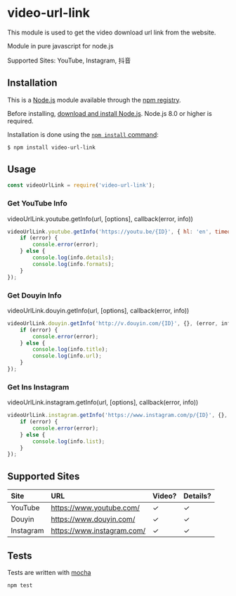 # video-url-link

This module is used to get the video download url link from the website.

Module in pure javascript for node.js

Supported Sites: YouTube, Instagram, 抖音

## Installation

This is a [Node.js](https://nodejs.org/en/) module available through the
[npm registry](https://www.npmjs.com/).

Before installing, [download and install Node.js](https://nodejs.org/en/download/).
Node.js 8.0 or higher is required.

Installation is done using the
[`npm install` command](https://docs.npmjs.com/getting-started/installing-npm-packages-locally):

```bash
$ npm install video-url-link
```

## Usage

```js
const videoUrlLink = require('video-url-link');
```

### Get YouTube Info

videoUrlLink.youtube.getInfo(url, [options], callback(error, info))

```js
videoUrlLink.youtube.getInfo('https://youtu.be/{ID}', { hl: 'en', timeout: 15000, proxy: 'http://myserver:18888' }, (error, info) => {
    if (error) {
        console.error(error);
    } else {
        console.log(info.details);
        console.log(info.formats);
    }
});
```

### Get Douyin Info

videoUrlLink.douyin.getInfo(url, [options], callback(error, info))

```js
videoUrlLink.douyin.getInfo('http://v.douyin.com/{ID}', {}, (error, info) => {
    if (error) {
        console.error(error);
    } else {
        console.log(info.title);
        console.log(info.url);
    }
});
```

### Get Ins Instagram

videoUrlLink.instagram.getInfo(url, [options], callback(error, info))

```js
videoUrlLink.instagram.getInfo('https://www.instagram.com/p/{ID}', {}, (error, info) => {
    if (error) {
        console.error(error);
    } else {
        console.log(info.list);
    }
});
```

## Supported Sites

| Site | URL | Video? | Details? |
| :--- | :--- | :--- | :--- |
| YouTube | <https://www.youtube.com/>  | ✓ | ✓ |
| Douyin | <https://www.douyin.com/>  | ✓ | ✓ |
| Instagram | <https://www.instagram.com/>  | ✓ | ✓ |

## Tests

Tests are written with [mocha](https://mochajs.org)

```bash
npm test
```